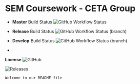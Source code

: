 # SEM Coursework - CETA Group

* __Master__ Build Status ![GitHub Workflow Status](https://img.shields.io/github/workflow/status/40440665/SEM_CW/master-workflow)

* __Release__ Build Status ![GitHub Workflow Status (branch)](https://img.shields.io/github/workflow/status/40440665/SEM_CW/master-workflow/release?style=flat-square)

* __Develop__ Build Status ![GitHub Workflow Status (branch)](https://img.shields.io/github/workflow/status/40440665/SEM_CW/master-workflow/develop?style=flat-square)
* 
__License__ ![GitHub](https://img.shields.io/github/license/40440665/SEM_CW?style=plastic)

![Releases](https://img.shields.io/github/release/40440665/SEM_CW?style=flat-square)


```
Welcome to our README file
```

